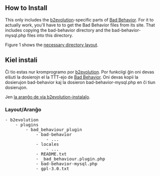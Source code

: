## How to Install ##
This only includes the [b2evolution](http://b2evolution.net/)-specific parts of [Bad Behavior](http://bad-behavior.ioerror.us/download/).  For it to
actually work, you'll have to to get the Bad Behavior files from its site.  That includes copying the bad-behavior directory and the bad-behavior-mysql.php files into this directory.

Figure 1 shows the [necessary directory layout](#fig1).

## Kiel instali ##
Ĉi tio estas nur kromprogramo por [b2evolution](http://b2evolution.net/). Por funkciigi ĝin oni devas elŝuti la dosierojn el la TTT-ejo de [Bad Behavior](http://bad-behavior.ioerror.us/download/). Oni devas kopii la dosierujon bad-behavior kaj la dosieron bad-behavior-mysql.php en ĉi tiun dosierujon.

Jen [la aranĝo de via b2evolution-instalaĵo](#fig2).

### Layout/Aranĝo ###
<pre id="fig1">
- b2evolution
    - plugins
        - bad_behaviour_plugin
            - bad-behavior
                - ...
            - locales
                - ...
            - README.txt
            - _bad_behaviour.plugin.php
            - bad-behavior-mysql.php
            - gpl-3.0.txt
</pre>
